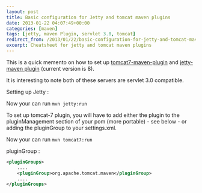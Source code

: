 ```yaml
---
layout: post
title: Basic configuration for Jetty and tomcat maven plugins
date: 2013-01-22 04:07:49+00:00
categories: [maven]
tags: [jetty, maven Plugin, servlet 3.0, tomcat]
redirect_from: /2013/01/22/basic-configuration-for-jetty-and-tomcat-maven-plugins/
excerpt: Cheatsheet for jetty and tomcat maven plugins
---
```


This is a quick memento on how to set up [tomcat7-maven-plugin](http://tomcat.apache.org/maven-plugin-2.0/) and [jetty-maven plugin](http://wiki.eclipse.org/Jetty/Feature/Jetty_Maven_Plugin) (current version is 8).

It is interesting to note both of these servers are servlet 3.0 compatible.

Setting up Jetty :

<code data-gist-id="4591942"></code>

Now your can run `mvn jetty:run`

To set up tomcat-7 plugin, you will have to add either the plugin to the pluginManagement section of your pom (more portable) - see below - or adding the pluginGroup to your settings.xml.

<code data-gist-id="4591960"></code>

Now your can run `mvn tomcat7:run`

pluginGroup :

```xml
<pluginGroups>
    ....
    <pluginGroup>org.apache.tomcat.maven</pluginGroup>
    ....
</pluginGroups>
```
